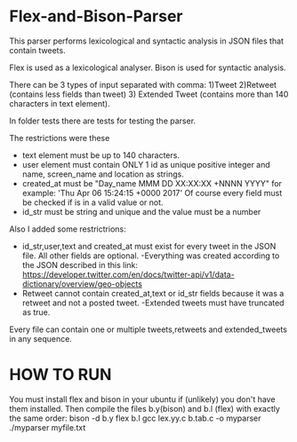 # Flex-and-Bison-Parser
This parser performs lexicological and syntactic analysis in JSON files that contain tweets.

Flex is used as a lexicological analyser.
Bison is used for syntactic analysis.

There can be 3 types of input separated with comma:
1)Tweet
2)Retweet (contains less fields than tweet)
3) Extended Tweet (contains more than 140 characters in text element).

In folder tests there are tests for testing the parser.

The restrictions were these
- text element must be up to 140 characters.
- user element must contain ONLY 1 id as unique positive integer and name, screen_name and location as strings.
- created_at must be "Day_name MMM DD XX:XX:XX +NNNN YYYY" for example: 'Thu Apr 06 15:24:15 +0000 2017'
Of course every field must be checked if is in a valid value or not.
- id_str must be string and unique and the value must be a number

Also I added some restrictrions:
- id_str,user,text and created_at must exist for every tweet in the JSON file. All other fields are optional.
-Everything was created according to the JSON described in this link:
https://developer.twitter.com/en/docs/twitter-api/v1/data-dictionary/overview/geo-objects
- Retweet cannot contain created_at,text or id_str fields because it was a retweet and not a posted tweet.
-Extended tweets must have truncated as true.

Every file can contain one or multiple tweets,retweets and extended_tweets in any sequence.

# HOW TO RUN
You must install flex and bison in your ubuntu if (unlikely) you don't have them installed.
Then compile the files b.y(bison) and b.l (flex) with exactly the same order:
bison -d b.y
flex b.l
gcc lex.yy.c b.tab.c -o myparser
./myparser myfile.txt
